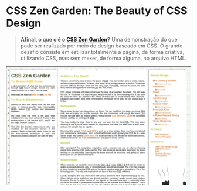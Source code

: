 # CSS Zen Garden: The Beauty of CSS Design


> <strong>Afinal, o que o é o <a href="http://www.csszengarden.com/"> CSS Zen Garden</a>?</strong> Uma demonstração do que pode ser realizado por meio do design baseado em CSS. O grande desafio consiste em estilizar totalmente a página, de forma criativa, utilizando CSS, mas sem mexer, de forma alguma, no arquivo HTML.

<img src="/Imagens/page.png">

